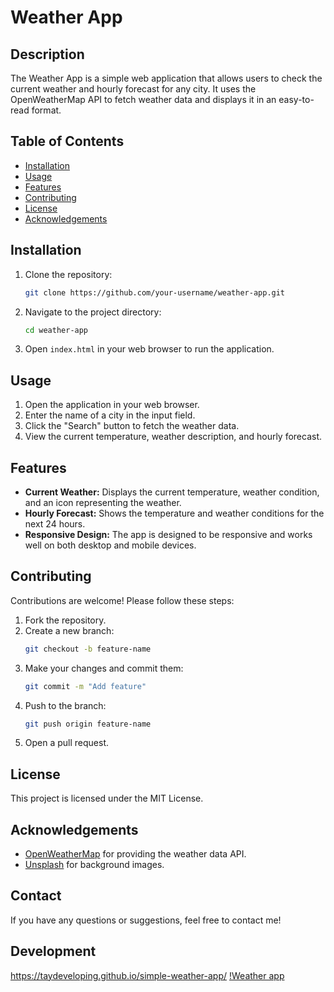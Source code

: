 # Weather App

## Description

The Weather App is a simple web application that allows users to check the current weather and hourly forecast for any city. It uses the OpenWeatherMap API to fetch weather data and displays it in an easy-to-read format.

## Table of Contents

- [Installation](#installation)
- [Usage](#usage)
- [Features](#features)
- [Contributing](#contributing)
- [License](#license)
- [Acknowledgements](#acknowledgements)

## Installation

1. Clone the repository:
    ```bash
    git clone https://github.com/your-username/weather-app.git
    ```
2. Navigate to the project directory:
    ```bash
    cd weather-app
    ```
3. Open `index.html` in your web browser to run the application.

## Usage

1. Open the application in your web browser.
2. Enter the name of a city in the input field.
3. Click the "Search" button to fetch the weather data.
4. View the current temperature, weather description, and hourly forecast.

## Features

- **Current Weather:** Displays the current temperature, weather condition, and an icon representing the weather.
- **Hourly Forecast:** Shows the temperature and weather conditions for the next 24 hours.
- **Responsive Design:** The app is designed to be responsive and works well on both desktop and mobile devices.

## Contributing

Contributions are welcome! Please follow these steps:

1. Fork the repository.
2. Create a new branch:
    ```bash
    git checkout -b feature-name
    ```
3. Make your changes and commit them:
    ```bash
    git commit -m "Add feature"
    ```
4. Push to the branch:
    ```bash
    git push origin feature-name
    ```
5. Open a pull request.

## License

This project is licensed under the MIT License.

## Acknowledgements

- [OpenWeatherMap](https://openweathermap.org/) for providing the weather data API.
- [Unsplash](https://unsplash.com/) for background images.

## Contact

If you have any questions or suggestions, feel free to contact me!

## Development

https://taydeveloping.github.io/simple-weather-app/
[!Weather app](./assets/Screenshot%20(405).png)